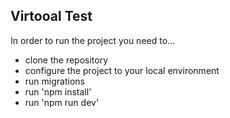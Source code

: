 

## Virtooal Test

In order to run the project you need to...
- clone the repository
- configure the project to your local environment
- run migrations
- run 'npm install'
- run 'npm run dev'